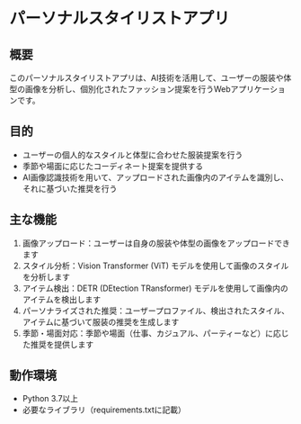 # パーソナルスタイリストアプリ

## 概要
このパーソナルスタイリストアプリは、AI技術を活用して、ユーザーの服装や体型の画像を分析し、個別化されたファッション提案を行うWebアプリケーションです。

## 目的
- ユーザーの個人的なスタイルと体型に合わせた服装提案を行う
- 季節や場面に応じたコーディネート提案を提供する
- AI画像認識技術を用いて、アップロードされた画像内のアイテムを識別し、それに基づいた推奨を行う

## 主な機能
1. 画像アップロード：ユーザーは自身の服装や体型の画像をアップロードできます
2. スタイル分析：Vision Transformer (ViT) モデルを使用して画像のスタイルを分析します
3. アイテム検出：DETR (DEtection TRansformer) モデルを使用して画像内のアイテムを検出します
4. パーソナライズされた推奨：ユーザープロファイル、検出されたスタイル、アイテムに基づいて服装の推奨を生成します
5. 季節・場面対応：季節や場面（仕事、カジュアル、パーティーなど）に応じた推奨を提供します

## 動作環境
- Python 3.7以上
- 必要なライブラリ（requirements.txtに記載）